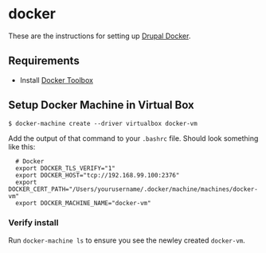 # docker

These are the instructions for setting up [Drupal Docker](https://hub.docker.com/_/drupal/).

## Requirements

- Install [Docker Toolbox](https://www.docker.com/products/docker-toolbox)

## Setup Docker Machine in Virtual Box

`$ docker-machine create --driver virtualbox docker-vm`

Add the output of that command to your `.bashrc` file.  Should look something like this:

```
  # Docker
  export DOCKER_TLS_VERIFY="1"
  export DOCKER_HOST="tcp://192.168.99.100:2376"
  export DOCKER_CERT_PATH="/Users/yourusername/.docker/machine/machines/docker-vm"
  export DOCKER_MACHINE_NAME="docker-vm"
```

### Verify install

Run `docker-machine ls` to ensure you see the newley created `docker-vm`.



